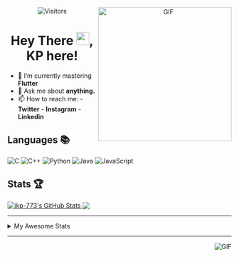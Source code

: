 <div align="center">
<img align="right" alt="GIF" height="300px" src="https://blog.insaid.co/wp-content/uploads/2020/01/Coding.gif"/>
       
![Visitors](https://visitor-badge.glitch.me/badge?page_id=ikp-773)

# Hey There <img src="https://media.tenor.com/images/822fb670841c6f6582fefbb82e338a50/tenor.gif" width="29px">, KP here!
</div>

- 🌱 I’m currently mastering **Flutter**
- 💬 Ask me about **anything.**
- 📫 How to reach me:
       - **Twitter** 
       - **Instagram**
       - **Linkedin**
         
## Languages 📚 

![C](https://img.shields.io/badge/-C-000?style=flat&logo=C)
![C++](https://img.shields.io/badge/-C++-000?style=flat&logo=C%2B%2B&logoColor=00599C)
![Python](https://img.shields.io/badge/-Python-000?style=flat&logo=python)
![Java](https://img.shields.io/badge/-Java-000?style=flat&logo=Java&logoColor=007396)
![JavaScript](https://img.shields.io/badge/-JavaScript-000?style=flat&logo=javascript)

##  Stats 🏆

<a href="https://github.com/ikp-773">
<img align="center" src="https://github-readme-stats.vercel.app/api?username=ikp-773&show_icons=true&theme=tokyonight&icon_color=6392DF&hide=prs" alt="ikp-773's GitHub Stats" />
</a> 
<a href="https://github.com/ikp-773">
<img align="center" src="https://github-readme-stats.vercel.app/api/top-langs/?username=ikp-773&layout=compact&show_icons=true&theme=tokyonight&icon_color=6392DF&hide=prs" />
</a>

---

<details>
       <summary>My Awesome Stats</summary>
       
<!--START_SECTION:waka-->
![Profile Views](http://img.shields.io/badge/Profile%20Views-0-blue)

![Lines of code](https://img.shields.io/badge/From%20Hello%20World%20I%27ve%20Written-775521%20lines%20of%20code-blue)

**🐱 My Github Data** 

> 🏆 2,468 Contributions in the Year 2020
 > 
> 📦 163.5 kB Used in Github's Storage 
 > 
> 💼 Opted to Hire
 > 
> 📜 27 Public Repositories
 > 
> 🔑 12 Private Repositories 

**I'm a Night 🦉** 

```text
🌞 Morning    74 commits     █░░░░░░░░░░░░░░░░░░░░░░░░   5.98% 
🌆 Daytime    226 commits    ████░░░░░░░░░░░░░░░░░░░░░   18.26% 
🌃 Evening    530 commits    ██████████░░░░░░░░░░░░░░░   42.81% 
🌙 Night      408 commits    ████████░░░░░░░░░░░░░░░░░   32.96%

```
📅 **I'm Most Productive on Saturday** 

```text
Monday       166 commits    ███░░░░░░░░░░░░░░░░░░░░░░   13.41% 
Tuesday      91 commits     █░░░░░░░░░░░░░░░░░░░░░░░░   7.35% 
Wednesday    194 commits    ████░░░░░░░░░░░░░░░░░░░░░   15.67% 
Thursday     173 commits    ███░░░░░░░░░░░░░░░░░░░░░░   13.97% 
Friday       157 commits    ███░░░░░░░░░░░░░░░░░░░░░░   12.68% 
Saturday     234 commits    ████░░░░░░░░░░░░░░░░░░░░░   18.9% 
Sunday       223 commits    ████░░░░░░░░░░░░░░░░░░░░░   18.01%

```


📊 **This Week I Spent My Time On** 

```text
💬 Programming Languages: 
HTML                     3 hrs 11 mins       ██████████████░░░░░░░░░░░   55.62% 
Dart                     1 hr 18 mins        █████░░░░░░░░░░░░░░░░░░░░   22.66% 
Python                   27 mins             ██░░░░░░░░░░░░░░░░░░░░░░░   7.85% 
JSON                     20 mins             █░░░░░░░░░░░░░░░░░░░░░░░░   5.88% 
C                        15 mins             █░░░░░░░░░░░░░░░░░░░░░░░░   4.47%

💻 Operating System: 
Mac                      5 hrs 44 mins       █████████████████████████   100.0%

```

**I Mostly Code in Dart** 

```text
Dart                     13 repos            █████████░░░░░░░░░░░░░░░░   39.39% 
Python                   6 repos             ████░░░░░░░░░░░░░░░░░░░░░   18.18% 
HTML                     6 repos             ████░░░░░░░░░░░░░░░░░░░░░   18.18% 
JavaScript               3 repos             ██░░░░░░░░░░░░░░░░░░░░░░░   9.09% 
Java                     2 repos             █░░░░░░░░░░░░░░░░░░░░░░░░   6.06%

```


**Timeline**

![Chart not found](https://github.com/ikp-773/ikp-773/blob/master/charts/bar_graph.png) 


<!--END_SECTION:waka-->
</details>

 ---
 
<img align="right" alt="GIF" src="https://github4life.herokuapp.com/ikp-773.gif" />


